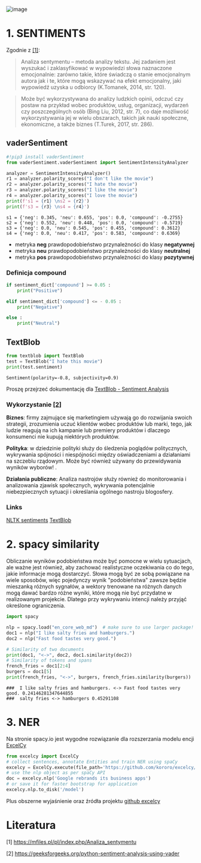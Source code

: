 ![image](https://user-images.githubusercontent.com/26519123/120105902-1a28d380-c15b-11eb-8221-ec55f238bc3b.png)

# 1. SENTIMENTS

Zgodnie z [[1]](https://mfiles.pl/pl/index.php/Analiza_sentymentu):

> Analiza sentymentu – metoda analizy tekstu. Jej zadaniem jest wyszukać i zaklasyfikować w wypowiedzi słowa naznaczone emocjonalnie: zarówno takie, które świadczą o stanie emocjonalnym autora jak i te, które mogą wskazywać na efekt emocjonalny, jaki wypowiedź uzyska u odbiorcy (K.Tomanek, 2014, str. 120).

> Może być wykorzystywana do analizy ludzkich opinii, odczuć czy postaw na przykład wobec produktów, usług, organizacji, wydarzeń czy poszczególnych osób (Bing Liu, 2012, str. 7), co daje możliwość wykorzystywania jej w wielu obszarach, takich jak nauki społeczne, ekonomiczne, a także biznes (T.Turek, 2017, str. 286).

## vaderSentiment

```py
#!pip3 install vaderSentiment
from vaderSentiment.vaderSentiment import SentimentIntensityAnalyzer

analyzer = SentimentIntensityAnalyzer()
r1 = analyzer.polarity_scores("I don't like the movie")
r2 = analyzer.polarity_scores("I hate the movie")
r3 = analyzer.polarity_scores("I like the movie")
r4 = analyzer.polarity_scores("I love the movie")
print(f's1 = {r1} \ns2 = {r2}')
print(f's3 = {r3} \ns4 = {r4}')
```
```
s1 = {'neg': 0.345, 'neu': 0.655, 'pos': 0.0, 'compound': -0.2755} 
s2 = {'neg': 0.552, 'neu': 0.448, 'pos': 0.0, 'compound': -0.5719}
s3 = {'neg': 0.0, 'neu': 0.545, 'pos': 0.455, 'compound': 0.3612} 
s4 = {'neg': 0.0, 'neu': 0.417, 'pos': 0.583, 'compound': 0.6369}
```

- metryka **neg** prawdopodobieństwo przynależności do klasy **negatywnej**
- metryka **neu** prawdopodobieństwo przynależności do klasy **neutralnej**
- metryka **pos** prawdopodobieństwo przynależności do klasy **pozytywnej**

### Definicja **compound**
```py
if sentiment_dict['compound'] >= 0.05 :
    print("Positive")

elif sentiment_dict['compound'] <= - 0.05 :
    print("Negative")

else :
    print("Neutral")
```

## TextBlob

```py
from textblob import TextBlob
test = TextBlob("I hate this movie")
print(test.sentiment)
```

```
Sentiment(polarity=-0.8, subjectivity=0.9)
```

Proszę przejrzeć dokumentację dla [TextBlob - Sentiment Analysis](https://textblob.readthedocs.io/en/dev/quickstart.html#sentiment-analysis)


### Wykorzystanie [[2]](geeksforgeeks.org/python-sentiment-analysis-using-vader/)

**Biznes**: firmy zajmujące się marketingiem używają go do rozwijania swoich strategii, zrozumienia uczuć klientów wobec produktów lub marki, tego, jak ludzie reagują na ich kampanie lub premiery produktów i dlaczego konsumenci nie kupują niektórych produktów.

**Polityka**: w dziedzinie polityki służy do śledzenia poglądów politycznych, wykrywania spójności i niespójności między oświadczeniami a działaniami na szczeblu rządowym. Może być również używany do przewidywania wyników wyborów! .

**Działania publiczne**: Analiza nastrojów służy również do monitorowania i analizowania zjawisk społecznych, wykrywania potencjalnie niebezpiecznych sytuacji i określania ogólnego nastroju blogosfery.



### Links
[NLTK sentiments](https://www.nltk.org/howto/sentiment.html)
[TextBlob](https://textblob.readthedocs.io/en/dev/)



# 2. spacy similarity

Obliczanie wyników podobieństwa może być pomocne w wielu sytuacjach, ale ważne jest również, aby zachować realistyczne oczekiwania co do tego, jakie informacje mogą dostarczyć. Słowa mogą być ze sobą powiązane na wiele sposobów, więc pojedynczy wynik "podobieństwa" zawsze będzie mieszanką różnych sygnałów, a wektory trenowane na różnych danych mogą dawać bardzo różne wyniki, które mogą nie być przydatne w realizowanym projekcie.
Dlatego przy wykrywaniu intencji należy przyjąć określone ograniczenia.

```py
import spacy

nlp = spacy.load("en_core_web_md")  # make sure to use larger package!
doc1 = nlp("I like salty fries and hamburgers.")
doc2 = nlp("Fast food tastes very good.")

# Similarity of two documents
print(doc1, "<->", doc2, doc1.similarity(doc2))
# Similarity of tokens and spans
french_fries = doc1[2:4]
burgers = doc1[5]
print(french_fries, "<->", burgers, french_fries.similarity(burgers))
```
```
###  I like salty fries and hamburgers. <-> Fast food tastes very good. 0.24146281347644855
###  salty fries <-> hamburgers 0.45291108
```


# 3. NER

Na stronie spacy.io jest wygodne rozwiązanie dla rozszerzania modelu encji [ExcelCy](https://spacy.io/universe/project/excelcy) 
```py
from excelcy import ExcelCy
# collect sentences, annotate Entities and train NER using spaCy
excelcy = ExcelCy.execute(file_path='https://github.com/kororo/excelcy/raw/master/tests/data/test_data_01.xlsx')
# use the nlp object as per spaCy API
doc = excelcy.nlp('Google rebrands its business apps')
# or save it for faster bootstrap for application
excelcy.nlp.to_disk('/model')
```
Plus obszerne wyjaśnienie oraz źródła projektu  [github excelcy](https://github.com/kororo/excelcy)


# Literatura
[1] https://mfiles.pl/pl/index.php/Analiza_sentymentu

[2] https://geeksforgeeks.org/python-sentiment-analysis-using-vader
 

